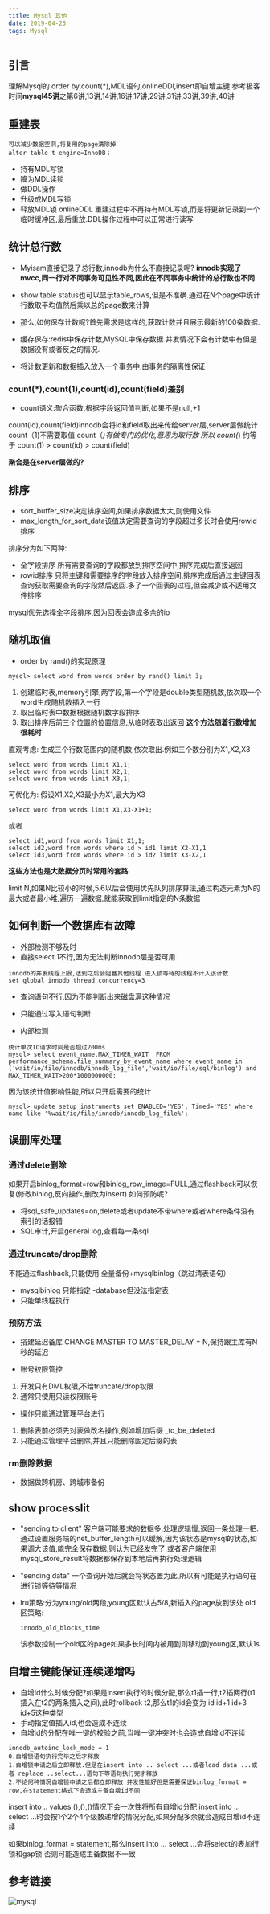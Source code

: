 ```yaml
---
title: Mysql 其他
date: 2019-04-25
tags: Mysql
---
```

## 引言
理解Mysql的 order by,count(*),MDL语句,onlineDDl,insert即自增主键
参考极客时间**mysql45讲**之第6讲,13讲,14讲,16讲,17讲,29讲,31讲,33讲,39讲,40讲

## 重建表
```
可以减少数据空洞,将复用的page清除掉
alter table t engine=InnoDB；
```
* 持有MDL写锁
* 降为MDL读锁
* 做DDL操作
* 升级成MDL写锁
* 释放MDL锁
onlineDDL
重建过程中不再持有MDL写锁,而是将更新记录到一个临时缓冲区,最后重放.DDL操作过程中可以正常进行读写

## 统计总行数
* Myisam直接记录了总行数,innodb为什么不直接记录呢?
    **innodb实现了mvcc,同一行对不同事务可见性不同,因此在不同事务中统计的总行数也不同**
* show table status也可以显示table_rows,但是不准确.通过在N个page中统计行数取平均值然后乘以总的page数来计算

* 那么,如何保存计数呢?首先需求是这样的,获取计数并且展示最新的100条数据.
* 缓存保存:redis中保存计数,MySQL中保存数据.并发情况下会有计数中有但是数据没有或者反之的情况.
* 将计数更新和数据插入放入一个事务中,由事务的隔离性保证

### count(*),count(1),count(id),count(field)差别
* count语义:聚合函数,根据字段返回值判断,如果不是null,+1

count(id),count(field)innodb会将id和field取出来传给server层,server层做统计
count（1)不需要取值
count（*)有做专门的优化,意思为取行数
所以 count(*) 约等于 count(1) > count(id) > count(field)

**聚合是在server层做的?**

## 排序
* sort_buffer_size决定排序空间,如果排序数据太大,则使用文件
* max_length_for_sort_data该值决定需要查询的字段超过多长时会使用rowid排序


排序分为如下两种:
* 全字段排序 所有需要查询的字段都放到排序空间中,排序完成后直接返回
* rowid排序 只将主键和需要排序的字段放入排序空间,排序完成后通过主键回表查询获取需要查询的字段然后返回.多了一个回表的过程,但会减少或不适用文件排序

mysql优先选择全字段排序,因为回表会造成多余的io

## 随机取值
* order by rand()的实现原理
```
mysql> select word from words order by rand() limit 3;
```
1. 创建临时表,memory引擎,两字段,第一个字段是double类型随机数,依次取一个word生成随机数插入一行
2. 取出临时表中数据根据随机数字段排序
3. 取出排序后前三个位置的位置信息,从临时表取出返回
**这个方法随着行数增加很耗时**


直观考虑:
生成三个行数范围内的随机数,依次取出.例如三个数分别为X1,X2,X3
```
select word from words limit X1,1;
select word from words limit X2,1;
select word from words limit X3,1;
```

可优化为:
假设X1,X2,X3最小为X1,最大为X3
```
select word from words limit X1,X3-X1+1;
```
或者
```
select id1,word from words limit X1,1;
select id2,word from words where id > id1 limit X2-X1,1
select id3,word from words where id > id2 limit X3-X2,1
```

**这些方法也是大数据分页时常用的套路**

limit N,如果N比较小的时候,5.6以后会使用优先队列排序算法,通过构造元素为N的最大或者最小堆,遍历一遍数据,就能获取到limit指定的N条数据

## 如何判断一个数据库有故障

* 外部检测不够及时
* 直接select 1不行,因为无法判断innodb层是否可用
```
innodb的并发线程上限,达到之后会阻塞其他线程.进入锁等待的线程不计入该计数
set global innodb_thread_concurrency=3
```
* 查询语句不行,因为不能判断出来磁盘满这种情况
* 只能通过写入语句判断

* 内部检测
```
统计单次IO请求时间是否超过200ms
mysql> select event_name,MAX_TIMER_WAIT  FROM performance_schema.file_summary_by_event_name where event_name in ('wait/io/file/innodb/innodb_log_file','wait/io/file/sql/binlog') and MAX_TIMER_WAIT>200*1000000000;
```

因为该统计值影响性能,所以只开启需要的统计
```
mysql> update setup_instruments set ENABLED='YES', Timed='YES' where name like '%wait/io/file/innodb/innodb_log_file%';
```
## 误删库处理

### 通过delete删除
如果开启binlog_format=row和binlog_row_image=FULL,通过flashback可以恢复(修改binlog,反向操作,删改为insert)
如何预防呢?
* 将sql_safe_updates=on,delete或者update不带where或者where条件没有索引的话报错
* SQL审计,开启general log,查看每一条sql

### 通过truncate/drop删除

不能通过flashback,只能使用 全量备份+mysqlbinlog（跳过清表语句）
* mysqlbinlog 只能指定 -database但没法指定表
* 只能单线程执行

### 预防方法
* 搭建延迟备库 CHANGE MASTER TO MASTER_DELAY = N,保持跟主库有N秒的延迟

* 账号权限管控
1. 开发只有DML权限,不给truncate/drop权限
2. 通常只使用只读权限账号

* 操作只能通过管理平台进行
1. 删除表前必须先对表做改名操作,例如增加后缀 _to_be_deleted
2. 只能通过管理平台删除,并且只能删除固定后缀的表

### rm删除数据

* 数据做跨机房、跨城市备份

## show processlit
* "sending to client" 客户端可能要求的数据多,处理逻辑慢,返回一条处理一把.通过设置服务端的net_buffer_length可以缓解,因为该状态是mysql的状态,如果调大该值,能完全保存数据,则认为已经发完了.或者客户端使用mysql_store_result将数据都保存到本地后再执行处理逻辑
* "sending data"  一个查询开始后就会将状态置为此,所以有可能是执行语句在进行锁等待等情况 

* lru策略:分为young/old两段,young区默认占5/8,新插入的page放到该处
  old区策略:
  ```
  innodb_old_blocks_time
  ```
  该参数控制一个old区的page如果多长时间内被用到则移动到young区,默认1s

## 自增主键能保证连续递增吗
* 自增id什么时候分配?如果是insert执行的时候分配,那么t1插一行,t2插两行(t1插入在t2的两条插入之间),此时rollback t2,那么t1的id会变为  id id+1 id+3 id+5这种类型
* 手动指定值插入id,也会造成不连续
* 自增id的分配在唯一键的校验之前,当唯一键冲突时也会造成自增id不连续
```
innodb_autoinc_lock_mode = 1
0.自增锁语句执行完毕之后才释放
1.自增锁申请之后立即释放.但是在insert into .. select ...或者load data ...或者 replace ..select...语句下等语句执行完才释放
2.不论何种情况自增锁申请之后都立即释放 并发性能好但是需要保证binlog_format = row,在statement格式下会造成主备自增id不同
```
insert into .. values (),(),()情况下会一次性将所有自增id分配
insert into ... select ...时会按1个2个4个级数递增的情况分配,如果分配多余就会造成自增id不连续

如果binlog_format = statement,那么insert into ... select ...会将select的表加行锁和gap锁
否则可能造成主备数据不一致



## 参考链接
![mysql](/img/mysql.jpeg)

```
















